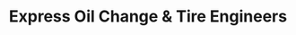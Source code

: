---
title: "Express Oil Change & Tire Engineers"
url: /lawrenceville/express-oil-change-and-tire-engineers/
shop: tyres
---